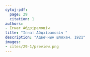 ```yaml
---
cytuj-pdf:
  page: 29
  citation: 1
authors:
- Ігнат Абдзіраловіч 
title: "Ігнат Абдзіраловіч "
description: "Адвечным шляхам. 1921"
images:
- cites/29-1/preview.png
---
```

